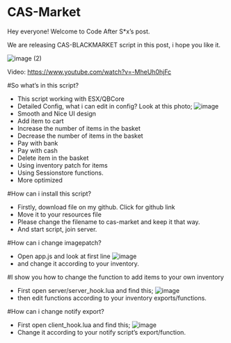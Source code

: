 # CAS-Market

Hey everyone!
Welcome to Code After S*x’s post.

We are releasing CAS-BLACKMARKET script in this post, i hope you like it.

![image (2)](https://github.com/mb-later/CAS-Market/assets/68826839/1fd2fde3-7522-4531-ba4d-f6baf9e78d03)

Video: https://www.youtube.com/watch?v=-MheUh0hjFc

#So what’s in this script?

* This script working with ESX/QBCore
* Detailed Config, what i can edit in config? Look at this photo;
![image](https://github.com/mb-later/CAS-Market/assets/68826839/90d6950d-6028-487d-b181-39753faf6b99)
* Smooth and Nice UI design
* Add item to cart
* Increase the number of items in the basket
* Decrease the number of items in the basket
* Pay with bank
* Pay with cash
* Delete item in the basket
* Using inventory patch for items
* Using Sessionstore functions.
* More optimized

#How can i install this script?

* Firstly, download file on my github. Click for github link
* Move it to your resources file
* Please change the filename to cas-market and keep it that way.
* And start script, join server.

#How can i change imagepatch?
*  Open app.js and look at first line
![image](https://github.com/mb-later/CAS-Market/assets/68826839/db91b117-8dbf-416b-9688-480d60a5f553)
* and change it according to your inventory.

#I show you how to change the function to add items to your own inventory

* First open server/server_hook.lua and find this;
![image](https://github.com/mb-later/CAS-Market/assets/68826839/152e1f65-6e8a-48af-9367-edf91bf3f71e)
* then edit functions according to your inventory exports/functions.


#How can i change notify export?
* First open client_hook.lua and find this;
![image](https://github.com/mb-later/CAS-Market/assets/68826839/d35852ea-ce2c-47ff-92e2-ee36c37803a3)
* Change it according to your notify script’s export/function.





